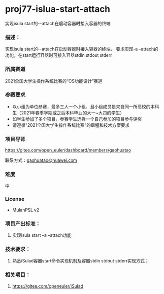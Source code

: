 # proj77-islua-start-attach

实现isula start的--attach在启动容器时接入容器的终端

### 描述：

实现isula start的--attach在启动容器时接入容器的终端， 要求实现-a –attach的功能，在start运行容器时可接入容器stdin stdout stderr

### 所属赛道

2021全国大学生操作系统比赛的“OS功能设计”赛道



### 参赛要求

- 以小组为单位参赛，最多三人一个小组，且小组成员是来自同一所高校的本科生（2021年春季学期或之后本科毕业的大一~大四的学生）
- 如学生参加了多个项目，参赛学生选择一个自己参加的项目参与评奖
- 请遵循“2021全国大学生操作系统比赛”的章程和技术方案要求

### 项目导师

https://gitee.com/open_euler/dashboard/members/gaohuatao

联系方式：[gaohuatao@huawei.com](mailto:gaohuatao@huawei.com)

### 难度

中

### License

- MulanPSL v2

###  项目产出标准：

1. 实现isula start –a –attach功能

###  技术要求：

1. 熟悉iSulad容器start命令实现机制及容器stdin stdout stderr实现方式；

### 相关项目：

1. https://gitee.com/openeuler/iSulad
